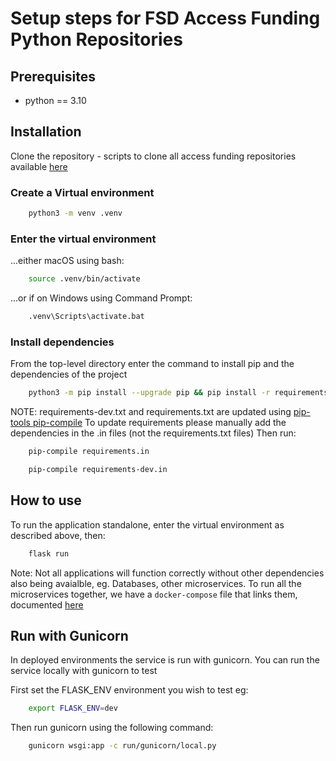 # Setup steps for FSD Access Funding Python Repositories

## Prerequisites
- python == 3.10

## Installation

Clone the repository - scripts to clone all access funding repositories available [here](https://dluhcdigital.atlassian.net/wiki/spaces/FS/pages/79205102/Running+Access+Funding+Locally#Cloning-the-Repos)

### Create a Virtual environment

```bash
    python3 -m venv .venv
```

### Enter the virtual environment

...either macOS using bash:

```bash
    source .venv/bin/activate
```

...or if on Windows using Command Prompt:

```bash
    .venv\Scripts\activate.bat
```

### Install dependencies
From the top-level directory enter the command to install pip and the dependencies of the project

```bash
    python3 -m pip install --upgrade pip && pip install -r requirements-dev.txt
```
NOTE: requirements-dev.txt and requirements.txt are updated using [pip-tools pip-compile](https://github.com/jazzband/pip-tools)
To update requirements please manually add the dependencies in the .in files (not the requirements.txt files)
Then run:

```bash
    pip-compile requirements.in

    pip-compile requirements-dev.in
```

## How to use
To run the application standalone, enter the virtual environment as described above, then:

```bash
    flask run
```

Note: Not all applications will function correctly without other dependencies also being avaialble, eg. Databases, other microservices. To run all the microservices together, we have a `docker-compose` file that links them, documented [here](https://dluhcdigital.atlassian.net/wiki/spaces/FS/pages/79205102/Running+Access+Funding+Locally#Running-FSD-E2E-locally)

## Run with Gunicorn

In deployed environments the service is run with gunicorn. You can run the service locally with gunicorn to test

First set the FLASK_ENV environment you wish to test eg:

```bash
    export FLASK_ENV=dev
```
Then run gunicorn using the following command:

```bash
    gunicorn wsgi:app -c run/gunicorn/local.py
```